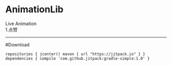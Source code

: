 # AnimationLib<br />
 Live Animation<br />
 1.点赞
 
 - - -
 
#Download

`repositories {
        jcenter()
        maven { url "https://jitpack.io" }
   }
   dependencies {
         compile 'com.github.jitpack:gradle-simple:1.0'
   }`

